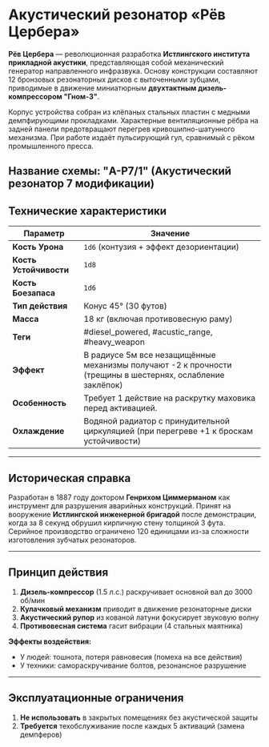# Акустический резонатор «Рёв Цербера»

**Рёв Цербера** — революционная разработка **Истлингского института прикладной акустики**, представляющая собой механический генератор направленного инфразвука. Основу конструкции составляют 12 бронзовых резонаторных дисков с выточенными зубцами, приводимые в движение миниатюрным **двухтактным дизель-компрессором "Гном-3"**.

Корпус устройства собран из клёпаных стальных пластин с медными демпфирующими прокладками. Характерные вентиляционные рёбра на задней панели предотвращают перегрев кривошипно-шатунного механизма. При работе издаёт пульсирующий гул, сравнимый с рёком промышленного пресса.

Название схемы: "A-Р7/1"   (Акустический резонатор 7 модификации)   
---
## Технические характеристики

| Параметр               | Значение                                                                                                   |
| ---------------------- | ---------------------------------------------------------------------------------------------------------- |
| **Кость Урона**        | `1d6` (контузия + эффект дезориентации)                                                                    |
| **Кость Устойчивости** | `1d8`                                                                                                      |
| **Кость Боезапаса**    | `1d6`                                                                                                      |
| **Тип действия**       | Конус 45° (30 футов)                                                                                       |
| **Масса**              | 18 кг (включая противовесную раму)                                                                         |
| **Теги**               | #diesel_powered, #acustic_range, #heavy_weapon                                                             |
| **Эффект**             | В радиусе 5м все незащищённые механизмы получают -2 к прочности (трещины в шестернях, ослабление заклёпок) |
| **Особенность**        | Требует 1 действие на раскрутку маховика перед активацией.                                                 |
| **Охлаждение**         | Водяной радиатор с принудительной циркуляцией (при перегреве +1 к броскам устойчивости)                    |


---
## Историческая справка

Разработан в 1887 году доктором **Генрихом Циммерманом** как инструмент для разрушения аварийных конструкций. Принят на вооружение **Истлингской инженерной бригадой** после демонстрации, когда за 8 секунд обрушил кирпичную стену толщиной 3 фута. Серийное производство ограничено 120 единицами из-за сложности изготовления зубчатых резонаторов.




---

## Принцип действия

1. **Дизель-компрессор** (1.5 л.с.) раскручивает основной вал до 3000 об/мин
2. **Кулачковый механизм** приводит в движение резонаторные диски
3. **Акустический рупор** из кованой латуни фокусирует звуковую волну
4. **Противовесная система** гасит вибрации (4 стальных маятника)

**Эффекты воздействия:**
- У людей: тошнота, потеря равновесия (помеха на все действия)
- У техники: самораскручивание болтов, резонансное разрушение

---
<!--Вот такую штуку решил добавить , как обслуживание для редких пушек-->
## Эксплуатационные ограничения

1. **Не использовать** в закрытых помещениях без акустической защиты
2. **Требуется** техобслуживание после каждых 5 активаций (замена демпферов)


